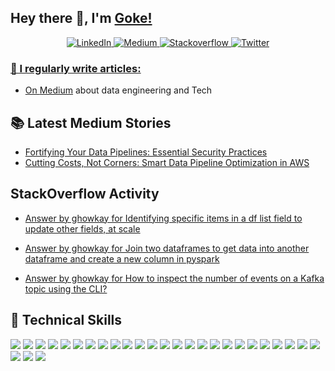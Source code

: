 ## Hey there 👋, I'm [Goke!](https://github.com/ghowkay/)

<center>
<a href="https://www.linkedin.com/in/goke-o-109b3683/" target="_blank">
    <img src="https://img.shields.io/badge/linkedin-%230077B5.svg?&style=for-the-badge&logo=linkedin&logoColor=white&color=071A2C" alt="LinkedIn"/>
  </a>
 <a href="https://medium.com/@datapulse" target="_blank">
    <img src="https://img.shields.io/badge/medium-%2312100E.svg?&style=for-the-badge&logo=medium&logoColor=white&color=071A2C" alt="Medium"/>
  </a>
  <a href="https://stackoverflow.com/users/6070546/ghowkay" target="_blank">
    <img src="https://img.shields.io/badge/stackoverflow-%2312100E.svg?&style=for-the-badge&logo=stackoverflow&logoColor=white&color=071A2C" alt="Stackoverflow"/>
  </a>
  <a href="https://x.com/datapulsebygoke" target="_blank">
    <img src="https://img.shields.io/badge/twitter-%2312100E.svg?&style=for-the-badge&logo=twitter&logoColor=white&color=071A2C" alt="Twitter"/>
</center>


### 📝 I regularly write articles:
  - On [Medium](https://medium.com/@datapulse) about data engineering and Tech

## 📚 Latest Medium Stories
<!-- MEDIUM-STORY-LIST:START -->
- [Fortifying Your Data Pipelines: Essential Security Practices](https://medium.com/@datapulse/fortifying-your-data-pipelines-essential-security-practices-d2fa14c02faf?source=user_profile---------0----------------------------)
- [Cutting Costs, Not Corners: Smart Data Pipeline Optimization in AWS](https://medium.com/@datapulse/cutting-costs-not-corners-smart-data-pipeline-optimization-in-aws-55016205ada9)
<!-- MEDIUM-STORY-LIST:END -->

## StackOverflow Activity
<!-- STACKOVERFLOW:START -->
- [Answer by ghowkay for Identifying specific items in a df list field to update other fields, at scale](https://stackoverflow.com/questions/77975349/identifying-specific-items-in-a-df-list-field-to-update-other-fields-at-scale/77978851#77978851)

- [Answer by ghowkay for Join two dataframes to get data into another dataframe and create a new column in pyspark](https://stackoverflow.com/questions/77994776/join-two-dataframes-to-get-data-into-another-dataframe-and-create-a-new-column-i/77995149#77995149)

- [Answer by ghowkay for How to inspect the number of events on a Kafka topic using the CLI?](https://stackoverflow.com/questions/78012679/how-to-inspect-the-number-of-events-on-a-kafka-topic-using-the-cli/78012751#78012751)

<!-- STACKOVERFLOW:END -->

## 💼 Technical Skills

![](https://img.shields.io/badge/Python-3776AB?style=flat&logo=python&logoColor=white)
![](https://img.shields.io/badge/java-3776AB?style=flat&logo=java&logoColor=white)
![](https://img.shields.io/badge/PostgreSQL-336791?style=flat&logo=postgresql&logoColor=white)
![](https://img.shields.io/badge/MySQL-4479A1?style=flat&logo=mysql&logoColor=white)
![](https://img.shields.io/badge/Kafka-231F20?style=flat&logo=apache-kafka&logoColor=white)
![](https://img.shields.io/badge/MongoDB-47A248?style=flat&logo=mongodb&logoColor=white)
![](https://img.shields.io/badge/Cassandra-1287B1?style=flat&logo=apache-cassandra&logoColor=white)
![](https://img.shields.io/badge/AWS-232F3E?style=flat&logo=amazon-aws&logoColor=white)
![](https://img.shields.io/badge/Google_Cloud-4285F4?style=flat&logo=google-cloud&logoColor=white)
![](https://img.shields.io/badge/Docker-2496ED?style=flat&logo=docker&logoColor=white)
![](https://img.shields.io/badge/Git-F05032?style=flat&logo=git&logoColor=white)
![](https://img.shields.io/badge/dbt-FF6F61?style=flat&logo=dbt&logoColor=white)
![](https://img.shields.io/badge/Spark-E25A1C?style=flat&logo=apache-spark&logoColor=white)
![](https://img.shields.io/badge/Snowflake-29B5E8?style=flat&logo=snowflake&logoColor=white)
![](https://img.shields.io/badge/JavaScript-F7DF1E?style=flat&logo=javascript&logoColor=black)
![](https://img.shields.io/badge/Node.js-339933?style=flat&logo=node.js&logoColor=white)
![](https://img.shields.io/badge/Terraform-7B42BC?style=flat&logo=terraform&logoColor=white)
![](https://img.shields.io/badge/Ansible-EE0000?style=flat&logo=ansible&logoColor=white)
![](https://img.shields.io/badge/NiFi-017081?style=flat&logo=apache-nifi&logoColor=white)
![](https://img.shields.io/badge/Hadoop-DAA520?style=flat&logo=hadoop&logoColor=white)
![](https://img.shields.io/badge/Grafana-F46800?style=flat&logo=grafana&logoColor=white)
![](https://img.shields.io/badge/Elasticsearch-005571?style=flat&logo=elasticsearch&logoColor=white)
![](https://img.shields.io/badge/Logstash-005571?style=flat&logo=logstash&logoColor=white)
![](https://img.shields.io/badge/Kibana-005571?style=flat&logo=kibana&logoColor=white)
![](https://img.shields.io/badge/Machine_Learning-FF6F61?style=flat&logoColor=white)
![](https://img.shields.io/badge/Airflow-017CEE?style=flat&logo=apache-airflow&logoColor=white)
![](https://img.shields.io/badge/Kubernetes-326CE5?style=flat&logo=kubernetes&logoColor=white)
![](https://img.shields.io/badge/Looker-000000?style=flat&logo=looker&logoColor=white)

